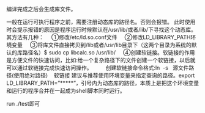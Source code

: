 <!--
 * @Author: Yimning 1148967988@qq.com
 * @Date: 2022-07-03 09:58:21
-->
编译完成之后会生成库文件。

一般在运行可执行程序之前，需要注册动态库的路径名。否则会报错。
此时使用时会提示报错的原因是程序运行时候默认在/usr/lib/或者/lib/下寻找这个动态库。
其方法有几种：    
①修改/etc/ld.so.conf文件    
②修改LD_LIBRARY_PATH环境变量    
③将库文件直接拷贝到/lib或者/usr/lib目录下（这两个目录为系统的默认的库路径名）$ sudo cp libcalc.so /usr/lib/    
④创建软链接。软链接的作用是方便文件的快速访问，比如:给一个复杂路径下的文件创建一个软链接，以后就可以通过软链接完成快速访问操作。        
    创建软链接命令格式:ln  -s   源文件路径(使用绝对路径)    软链接
建议与推荐使用环境变量来指定查询的路径。export LD_LIBRARY_PATH=”*****”，引号内为动态库的路径，本质上是把这个环境变量和运行的程序合并在一起成为shell脚本同时运行。

run ./test即可